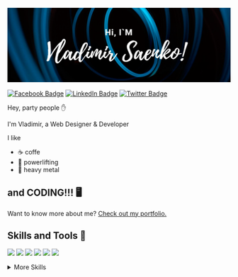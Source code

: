 [![Buenelephante's GitHub Banner](./assets/GitHubHeader.png)](https://vladimirsaenko.dev)

[![Facebook Badge](https://img.shields.io/badge/Facebook-Profile-informational?style=flat&logo=facebook&logoColor=white&color=1CA2F1)](https://www.facebook.com/spbnwp)
[![LinkedIn Badge](https://img.shields.io/badge/LinkedIn-Profile-informational?style=flat&logo=linkedin&logoColor=white&color=0D76A8)](https://www.linkedin.com/in/)
[![Twitter Badge](https://img.shields.io/badge/Twitter-Profile-informational?style=flat&logo=twitter&logoColor=white&color=1CA2F1)](https://twitter.com/)

Hey, party people ✋

I'm Vladimir, a Web Designer & Developer

I like
- ☕ coffe
- 💪 powerlifting
- 🤘 heavy metal

and CODING!!! 🖥️
---
Want to know more about me? [Check out my portfolio.](https://vladimirsaenko.dev/)

## Skills and Tools 💼

![](https://img.shields.io/badge/Code-HTML-informational?style=flat&logo=html5&logoColor=white&color=89BBFE)
![](https://img.shields.io/badge/Code-JavaScript-informational?style=flat&logo=JavaScript&logoColor=white&color=89BBFE)
![](https://img.shields.io/badge/Code-React-informational?style=flat&logo=react&logoColor=white&color=89BBFE)
![](https://img.shields.io/badge/Style-CSS-informational?style=flat&logo=css3&logoColor=white&color=89BBFE)
![](https://img.shields.io/badge/Style-Sass-informational?style=flat&logo=Sass&logoColor=white&color=89BBFE)
![](https://img.shields.io/badge/Style-BEM-informational?style=flat&logo=bem&logoColor=white&color=89BBFE)

<details>
<summary>More Skills</summary>
<br>
  
![](https://img.shields.io/badge/Tools-JQuery-informational?style=flat&logo=JQuery&logoColor=white&color=89BBFE)
![](https://img.shields.io/badge/Tools-NPM-informational?style=flat&logo=npm&logoColor=white&color=89BBFE)
![](https://img.shields.io/badge/Tools-Webpack-informational?style=flat&logo=Webpack&logoColor=white&color=89BBFE)
![](https://img.shields.io/badge/Tools-Gulp-informational?style=flat&logo=Gulp&logoColor=white&color=89BBFE)
![](https://img.shields.io/badge/Tools-GitHub-informational?style=flat&logo=GitHub&logoColor=white&color=89BBFE)
  
<br>
  
![](https://img.shields.io/badge/Tools-Photoshop-informational?style=flat&logo=Adobe-Photoshop&logoColor=white&color=89BBFE)
![](https://img.shields.io/badge/Tools-Illustrator-informational?style=flat&logo=Adobe-Illustrator&logoColor=white&color=89BBFE)
![](https://img.shields.io/badge/Tools-Figma-informational?style=flat&logo=Figma&logoColor=white&color=89BBFE)

</details>


  

